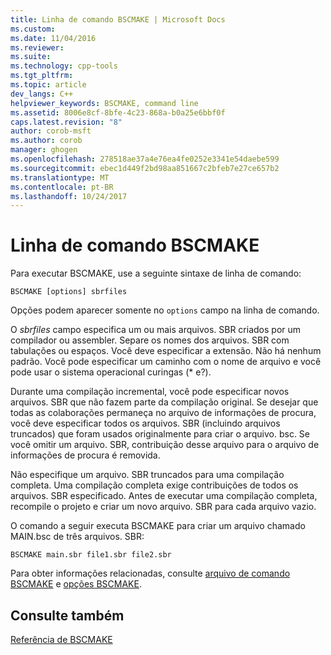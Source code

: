 ```yaml
---
title: Linha de comando BSCMAKE | Microsoft Docs
ms.custom: 
ms.date: 11/04/2016
ms.reviewer: 
ms.suite: 
ms.technology: cpp-tools
ms.tgt_pltfrm: 
ms.topic: article
dev_langs: C++
helpviewer_keywords: BSCMAKE, command line
ms.assetid: 8006e8cf-8bfe-4c23-868a-b0a25e6bbf0f
caps.latest.revision: "8"
author: corob-msft
ms.author: corob
manager: ghogen
ms.openlocfilehash: 278518ae37a4e76ea4fe0252e3341e54daebe599
ms.sourcegitcommit: ebec1d449f2bd98aa851667c2bfeb7e27ce657b2
ms.translationtype: MT
ms.contentlocale: pt-BR
ms.lasthandoff: 10/24/2017
---
```

# <a name="bscmake-command-line"></a>Linha de comando BSCMAKE
Para executar BSCMAKE, use a seguinte sintaxe de linha de comando:  
  
```  
BSCMAKE [options] sbrfiles  
```  
  
 Opções podem aparecer somente no `options` campo na linha de comando.  
  
 O *sbrfiles* campo especifica um ou mais arquivos. SBR criados por um compilador ou assembler. Separe os nomes dos arquivos. SBR com tabulações ou espaços. Você deve especificar a extensão. Não há nenhum padrão. Você pode especificar um caminho com o nome de arquivo e você pode usar o sistema operacional curingas (* e?).  
  
 Durante uma compilação incremental, você pode especificar novos arquivos. SBR que não fazem parte da compilação original. Se desejar que todas as colaborações permaneça no arquivo de informações de procura, você deve especificar todos os arquivos. SBR (incluindo arquivos truncados) que foram usados originalmente para criar o arquivo. bsc. Se você omitir um arquivo. SBR, contribuição desse arquivo para o arquivo de informações de procura é removida.  
  
 Não especifique um arquivo. SBR truncados para uma compilação completa. Uma compilação completa exige contribuições de todos os arquivos. SBR especificado. Antes de executar uma compilação completa, recompile o projeto e criar um novo arquivo. SBR para cada arquivo vazio.  
  
 O comando a seguir executa BSCMAKE para criar um arquivo chamado MAIN.bsc de três arquivos. SBR:  
  
```  
BSCMAKE main.sbr file1.sbr file2.sbr  
```  
  
 Para obter informações relacionadas, consulte [arquivo de comando BSCMAKE](../../build/reference/bscmake-command-file-response-file.md) e [opções BSCMAKE](../../build/reference/bscmake-options.md).  
  
## <a name="see-also"></a>Consulte também  
 [Referência de BSCMAKE](../../build/reference/bscmake-reference.md)